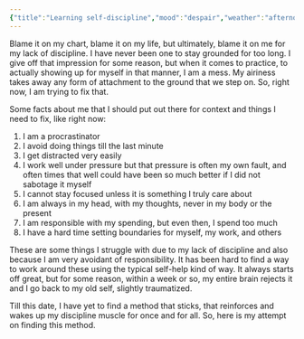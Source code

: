 ```yaml
---
{"title":"Learning self-discipline","mood":"despair","weather":"afternoon","location":"Irvine, CA","dg-publish":true,"dg-note-icon":"cocoon","tags":["life","discipline","routine","self-care"],"updated":"2025-05-12","created":"2025-05-12T15:37:00","dg-path":"Journal/Learning self-discipline.md","permalink":"/journal/learning-self-discipline/","dgPassFrontmatter":true,"noteIcon":"cocoon"}
---
```


Blame it on my chart, blame it on my life, but ultimately, blame it on me for my lack of discipline. I have never been one to stay grounded for too long. I give off that impression for some reason, but when it comes to practice, to actually showing up for myself in that manner, I am a mess. My airiness takes away any form of attachment to the ground that we step on. So, right now, I am trying to fix that.

Some facts about me that I should put out there for context and things I need to fix, like right now:
1. I am a procrastinator
2. I avoid doing things till the last minute
3. I get distracted very easily
4. I work well under pressure but that pressure is often my own fault, and often times that well could have been so much better if I did not sabotage it myself
5. I cannot stay focused unless it is something I truly care about
6. I am always in my head, with my thoughts, never in my body or the present
7. I am responsible with my spending, but even then, I spend too much
8. I have a hard time setting boundaries for myself, my work, and others

These are some things I struggle with due to my lack of discipline and also because I am very avoidant of responsibility. It has been hard to find a way to work around these using the typical self-help kind of way. It always starts off great, but for some reason, within a week or so, my entire brain rejects it and I go back to my old self, slightly traumatized. 

Till this date, I have yet to find a method that sticks, that reinforces and wakes up my discipline muscle for once and for all. So, here is my attempt on finding this method.